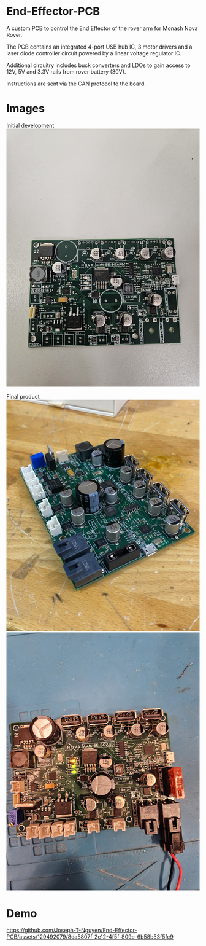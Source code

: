 # End-Effector-PCB
A custom PCB to control the End Effector of the rover arm for Monash Nova Rover. 

The PCB contains an integrated 4-port USB hub IC, 3 motor drivers and a laser diode controller circuit powered by a linear voltage regulator IC. 

Additional circuitry includes buck converters and LDOs to gain access to 12V, 5V and 3.3V rails from rover battery (30V).  

Instructions are sent via the CAN protocol to the board.

# Images
Initial development
![](img3.jpg)

Final product
![](img1.jpg)
![](img2.jpg)

# Demo
https://github.com/Joseph-T-Nguyen/End-Effector-PCB/assets/129492079/8da5807f-2e12-4f5f-809e-6b58b53f5fc9

